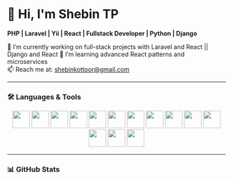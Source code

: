# 👋 Hi, I'm Shebin TP

**PHP | Laravel | Yii | React | Fullstack Developer | Python | Django**

🔭 I’m currently working on full-stack projects with Laravel and React || Django and React
🌱 I’m learning advanced React patterns and microservices  
📫 Reach me at: shebinkottoor@gmail.com  


---

### 🛠️ Languages & Tools

<p align="center">
  <!-- Backend & Fullstack -->
  <img src="https://cdn.jsdelivr.net/gh/devicons/devicon/icons/php/php-original.svg" width="40"/>
  <img src="https://cdn.worldvectorlogo.com/logos/laravel-2.svg" width="40"/>
  <img src="https://cdn.jsdelivr.net/gh/devicons/devicon/icons/yii/yii-original.svg" width="40"/>
  <img src="https://cdn.jsdelivr.net/gh/devicons/devicon/icons/python/python-original.svg" width="40"/>
  <img src="https://cdn.jsdelivr.net/gh/devicons/devicon/icons/django/django-plain.svg" width="40"/>
  <img src="https://cdn.jsdelivr.net/gh/devicons/devicon/icons/go/go-original-wordmark.svg" width="40"/>

  <!-- Frontend -->
 <img src="https://cdn.jsdelivr.net/gh/devicons/devicon/icons/react/react-original.svg" width="40"/>
  <img src="https://cdn.jsdelivr.net/gh/devicons/devicon/icons/html5/html5-original.svg" width="40"/>
  <img src="https://cdn.jsdelivr.net/gh/devicons/devicon/icons/css3/css3-original.svg" width="40"/>
  <img src="https://cdn.jsdelivr.net/gh/devicons/devicon/icons/javascript/javascript-original.svg" width="40"/>
  <img src="https://cdn.jsdelivr.net/gh/devicons/devicon/icons/bootstrap/bootstrap-original.svg" width="40"/>

  <!-- Databases -->
  <img src="https://cdn.jsdelivr.net/gh/devicons/devicon/icons/mysql/mysql-original.svg" width="40"/>
  <img src="https://cdn.jsdelivr.net/gh/devicons/devicon/icons/postgresql/postgresql-original.svg" width="40"/>

  <!-- Tools -->
  <img src="https://cdn.jsdelivr.net/gh/devicons/devicon/icons/github/github-original.svg" width="40"/>
</p>

---

### 📊 GitHub Stats



